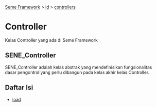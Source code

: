 <!--
Jenis Dokumen: Dokumentasi Teknis
Tujuan: Dokumentasi Seme Framework
Penulis: Daeng Rosanda
Tanggal Dibuat: 2024-12-08
Terakhir Diperbarui: 2024-12-08
-->
[Seme Framework](../../seme_framework.md) > [id](../index.md) > [controllers](#)

# Controller
Kelas Controller yang ada di Seme Framework

## SENE_Controller

SENE_Controller adalah kelas abstrak yang mendefinisikan fungsionalitas dasar pengontrol yang perlu dibangun pada kelas akhir kelas Controller.

## Daftar Isi

- [load](load.md)